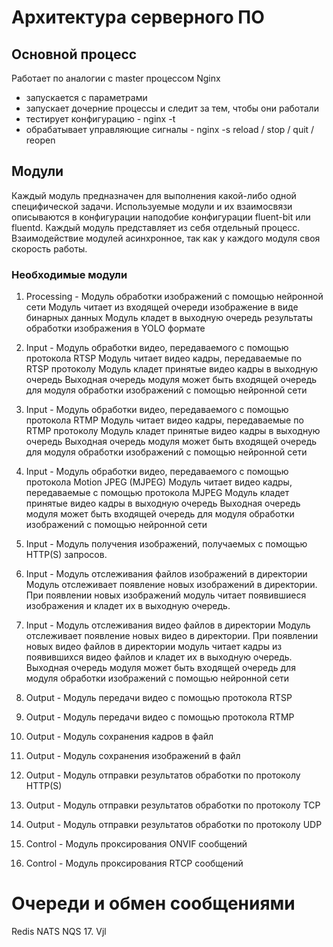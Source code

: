 # Архитектура серверного ПО

## Основной процесс
Работает по аналогии с master процессом Nginx 
- запускается с параметрами
- запускает дочерние процессы и следит за тем, чтобы они работали
- тестирует конфигурацию - nginx -t
- обрабатывает управляющие сигналы - nginx -s reload / stop / quit / reopen

## Модули
Каждый модуль предназначен для выполнения какой-либо одной специфической задачи. Используемые модули и их взаимосвязи описываются в конфигурации наподобие конфигурации fluent-bit или fluentd.
Каждый модуль представляет из себя отдельный процесс. Взаимодействие модулей асинхронное, так как у каждого модуля своя скорость работы.

### Необходимые модули
1. Processing - Модуль обработки изображений с помощью нейронной сети
Модуль читает из входящей очереди изображение в виде бинарных данных
Модуль кладет в выходную очередь результаты обработки изображения в YOLO формате
   
2. Input - Модуль обработки видео, передаваемого с помощью протокола RTSP
Модуль читает видео кадры, передаваемые по RTSP протоколу
Модуль кладет принятые видео кадры в выходную очередь
Выходная очередь модуля может быть входящей очередь для модуля обработки изображений с помощью нейронной сети
   
3. Input - Модуль обработки видео, передаваемого с помощью протокола RTMP
Модуль читает видео кадры, передаваемые по RTMP протоколу
Модуль кладет принятые видео кадры в выходную очередь
Выходная очередь модуля может быть входящей очередь для модуля обработки изображений с помощью нейронной сети

4. Input - Модуль обработки видео, передаваемого с помощью протокола Motion JPEG (MJPEG)
Модуль читает видео кадры, передаваемые с помощью протокола MJPEG
Модуль кладет принятые видео кадры в выходную очередь
Выходная очередь модуля может быть входящей очередь для модуля обработки изображений с помощью нейронной сети

5. Input - Модуль получения изображений, получаемых с помощью HTTP(S) запросов.

6. Input - Модуль отслеживания файлов изображений в директории
Модуль отслеживает появление новых изображений в директории.
При появлении новых изображений модуль читает появившиеся изображения и кладет их в выходную очередь.

7. Input - Модуль отслеживания видео файлов в директории
Модуль отслеживает появление новых видео в директории.
При появлении новых видео файлов в директории модуль читает кадры из появившихся видео файлов и кладет их в выходную очередь.
Выходная очередь модуля может быть входящей очередь для модуля обработки изображений с помощью нейронной сети

8. Output - Модуль передачи видео с помощью протокола RTSP
9. Output - Модуль передачи видео с помощью протокола RTMP
10. Output - Модуль сохранения кадров в файл
11. Output - Модуль сохранения изображений в файл
12. Output - Модуль отправки результатов обработки по протоколу HTTP(S)
13. Output - Модуль отправки результатов обработки по протоколу TCP
14. Output - Модуль отправки результатов обработки по протоколу UDP
15. Control - Модуль проксирования ONVIF сообщений
16. Сontrol - Модуль проксирования RTCP сообщений

# Очереди и обмен сообщениями
Redis
NATS
NQS
17. Vjl
